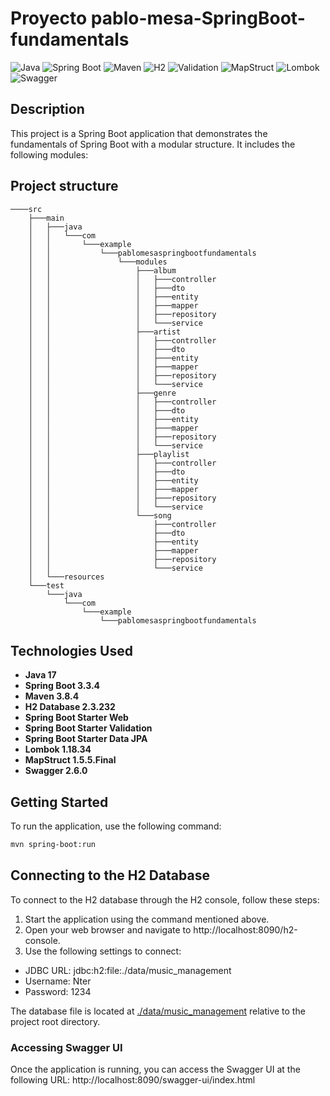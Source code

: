 # Proyecto pablo-mesa-SpringBoot-fundamentals

![Java](https://img.shields.io/badge/Java-17-%23FFA500?labelColor=blue)
![Spring Boot](https://img.shields.io/badge/Spring%20Boot-3.3.4-6DB33F?logo=spring-boot)
![Maven](https://img.shields.io/badge/Maven-3.8.4-purple?logo=apache-maven&logoColor=orange)
![H2](https://img.shields.io/badge/H2-2.3.232-007396)
![Validation](https://img.shields.io/badge/Validation-2.0.1.Final-85EA2D)
![MapStruct](https://img.shields.io/badge/MapStruct-1.5.5.Final-orange)
![Lombok](https://img.shields.io/badge/Lombok-1.18.34-f80000)
![Swagger](https://img.shields.io/badge/Swagger-2.6.0-85EA2D?logo=swagger)

## Description

This project is a Spring Boot application that demonstrates the fundamentals of Spring Boot with a modular structure. It
includes the following modules:

## Project structure

```
────src
    ├───main
    │   ├───java
    │   │   └───com
    │   │       └───example
    │   │           └───pablomesaspringbootfundamentals
    │   │               └───modules
    │   │                   ├───album
    │   │                   │   ├───controller
    │   │                   │   ├───dto
    │   │                   │   ├───entity
    │   │                   │   ├───mapper
    │   │                   │   ├───repository
    │   │                   │   └───service
    │   │                   ├───artist
    │   │                   │   ├───controller
    │   │                   │   ├───dto
    │   │                   │   ├───entity
    │   │                   │   ├───mapper
    │   │                   │   ├───repository
    │   │                   │   └───service
    │   │                   ├───genre
    │   │                   │   ├───controller
    │   │                   │   ├───dto
    │   │                   │   ├───entity
    │   │                   │   ├───mapper
    │   │                   │   ├───repository
    │   │                   │   └───service
    │   │                   ├───playlist
    │   │                   │   ├───controller
    │   │                   │   ├───dto
    │   │                   │   ├───entity
    │   │                   │   ├───mapper
    │   │                   │   ├───repository
    │   │                   │   └───service
    │   │                   └───song
    │   │                       ├───controller
    │   │                       ├───dto
    │   │                       ├───entity
    │   │                       ├───mapper
    │   │                       ├───repository
    │   │                       └───service
    │   └───resources
    └───test
        └───java
            └───com
                └───example
                    └───pablomesaspringbootfundamentals
```

## Technologies Used

- **Java 17**
- **Spring Boot 3.3.4**
- **Maven 3.8.4**
- **H2 Database 2.3.232**
- **Spring Boot Starter Web**
- **Spring Boot Starter Validation**
- **Spring Boot Starter Data JPA**
- **Lombok 1.18.34**
- **MapStruct 1.5.5.Final**
- **Swagger 2.6.0**

## Getting Started

To run the application, use the following command:

```bash
mvn spring-boot:run
```

## Connecting to the H2 Database

To connect to the H2 database through the H2 console, follow these steps:

1. Start the application using the command mentioned above.
2. Open your web browser and navigate to http://localhost:8090/h2-console.
3. Use the following settings to connect:

- JDBC URL: jdbc:h2:file:./data/music_management
- Username: Nter
- Password: 1234

The database file is located at [./data/music_management](./data/music_management) relative to the project root
directory.


### Accessing Swagger UI

Once the application is running, you can access the Swagger UI at the following URL: 
http://localhost:8090/swagger-ui/index.html